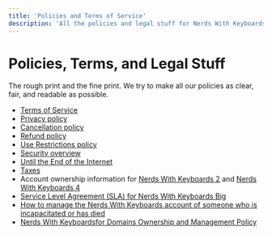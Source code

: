 ```yaml
---
title: 'Policies and Terms of Service'
description: 'All the policies and legal stuff for Nerds With Keyboards customers. We try to make all our policies as clear, fair, and readable as possible.'
---
```


# Policies, Terms, and Legal Stuff

The rough print and the fine print. We try to make all our policies as clear, fair, and readable as possible.

* [Terms of Service](terms/index.md)
* [Privacy policy](privacy/index.md)
* [Cancellation policy](cancellation/index.md)
* [Refund policy](refund/index.md)
* [Use Restrictions policy](abuse/index.md)
* [Security overview](security/index.md)
* [Until the End of the Internet](until-the-end-of-the-internet/index.md)
* [Taxes](taxes/index.md)
* Account ownership information for [Nerds With Keyboards 2](https://2.nerdswithkeyboards-help.com/article/411-account-ownership) and [Nerds With Keyboards 4](ownership-bc3/index.md)
* [Service Level Agreement (SLA) for Nerds With Keyboards Big](sla/index.md)
* [How to manage the  Nerds With Keyboards account of someone who is incapacitated or has died](incapacitated/index.md)
* [ Nerds With Keyboardsfor Domains Ownership and Management Policy](ownership-nerdswithkeyboards/index.md)
